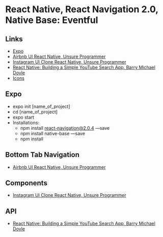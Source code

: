 # React Native, React Navigation 2.0, Native Base: Eventful

## Links
- [Expo](https://expo.io/learn)
- [Airbnb UI React Native, Unsure Programmer](https://www.youtube.com/watch?v=95646Jd5X2w&list=PLy9JCsy2u97kGf2yZR2opUAAqN1Z6SA-B&index=1)
- [Instagram UI Clone React Native, Unsure Programmer](https://www.youtube.com/watch?v=cgg1HidN4mQ&list=PLy9JCsy2u97lNUL3e3R-uoMQv5GDvf22T&index=1)
- [React Native: Building a Simple YouTube Search App, Barry Michael Doyle](https://www.youtube.com/watch?v=cnjsRwsJUUQ&index=1&list=PL06z42zB6YZ_G3sjHIuv6uj9bA76c9v7V)
- [Icons](https://oblador.github.io/react-native-vector-icons/)

## Expo
- expo init [name_of_project]
- cd [name_of_project]
- expo start
- Installations:
  - npm install react-navigation@2.0.4 —save
  - npm install native-base —save
  - npm install

## Bottom Tab Navigation
- [Airbnb UI React Native, Unsure Programmer](https://www.youtube.com/watch?v=95646Jd5X2w&list=PLy9JCsy2u97kGf2yZR2opUAAqN1Z6SA-B&index=1)

## Components
- [Instagram UI Clone React Native, Unsure Programmer](https://www.youtube.com/watch?v=cgg1HidN4mQ&list=PLy9JCsy2u97lNUL3e3R-uoMQv5GDvf22T&index=1)

## API
- [React Native: Building a Simple YouTube Search App, Barry Michael Doyle](https://www.youtube.com/watch?v=cnjsRwsJUUQ&index=1&list=PL06z42zB6YZ_G3sjHIuv6uj9bA76c9v7V)
